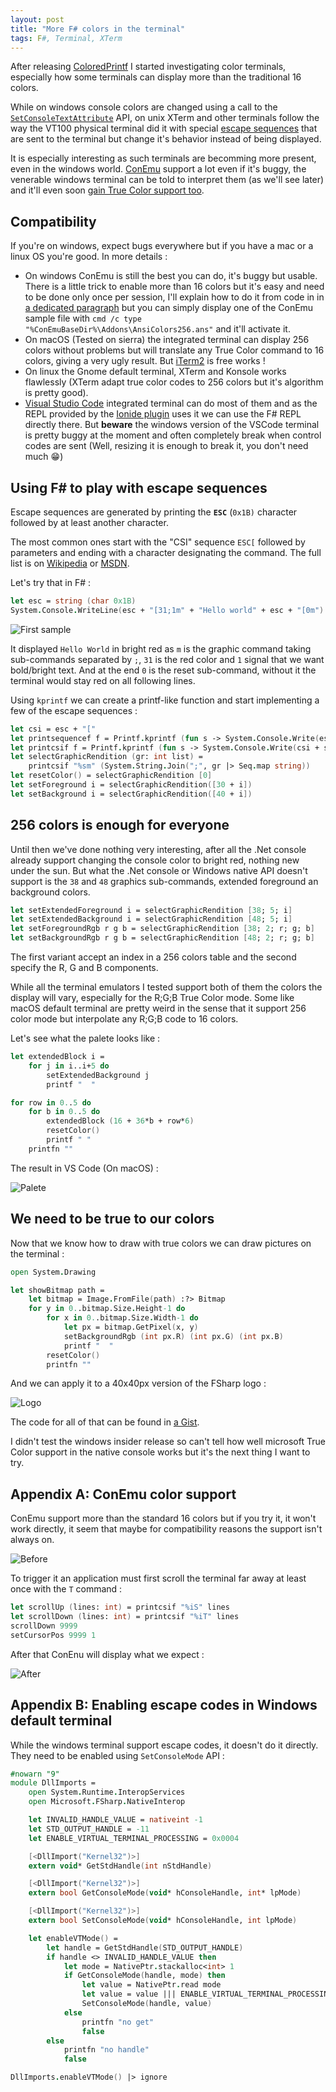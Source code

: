 ```yaml
---
layout: post
title: "More F# colors in the terminal"
tags: F#, Terminal, XTerm
---
```


After releasing [ColoredPrintf][coloredprintf] I started investigating color terminals, especially how some
terminals can display more than the traditional 16 colors.

While on windows console colors are changed using a call to the
[`SetConsoleTextAttribute`][msdn_consoletextattr] API, on unix XTerm and other terminals follow the way the VT100
physical terminal did it with special [escape sequences][wikipedia] that are sent to the terminal but change it's
behavior instead of being displayed.

It is especially interesting as such terminals are becomming more present, even in the windows world.
[ConEmu][conemu] support a lot even if it's buggy, the venerable windows terminal can be told to interpret them
(as we'll see later) and it'll even soon [gain True Color support too][windows10truecolor].

Compatibility
-------------

If you're on windows, expect bugs everywhere but if you have a mac or a linux OS you're good. In more details :

* On windows ConEmu is still the best you can do, it's buggy but usable. There is a little trick to
  enable more than 16 colors but it's easy and need to be done only once per session, I'll explain how to do it
  from code in in [a dedicated paragraph](#conemu) but you can simply display one of the ConEmu sample file with
  `cmd /c type "%ConEmuBaseDir%\Addons\AnsiColors256.ans"` and it'll activate it.
* On macOS (Tested on sierra) the integrated terminal can display 256 colors without problems but will translate
  any True Color command to 16 colors, giving a very ugly result. But [iTerm2][iterm2] is free works !
* On linux the Gnome default terminal, XTerm and Konsole works flawlessly (XTerm adapt true color codes to 256
  colors but it's algorithm is pretty good).
* [Visual Studio Code][vscode] integrated terminal can do most of them and as the REPL provided by the
  [Ionide plugin][ionide] uses it we can use the F# REPL directly there. But **beware** the windows version of the
  VSCode terminal is pretty buggy at the moment and often completely break when control codes are sent (Well,
  resizing it is enough to break it, you don't need much 😁)

Using F# to play with escape sequences
--------------------------------------

Escape sequences are generated by printing the **`ESC`** (`0x1B)` character followed by at least another character.

The most common ones start with the "CSI" sequence `ESC[` followed by parameters and ending with a character
designating the command. The full list is on [Wikipedia][wikipedia] or [MSDN][msdn_vt100].

Let's try that in F# :

```fsharp
let esc = string (char 0x1B)
System.Console.WriteLine(esc + "[31;1m" + "Hello world" + esc + "[0m")
```

![First sample](/assets/color-terminal-first-sample.png)

It displayed `Hello World` in bright red as `m` is the graphic command taking sub-commands separated by `;`,
`31` is the red color and `1` signal that we want bold/bright text. And at the end `0` is the reset sub-command,
without it the terminal would stay red on all following lines.

Using `kprintf` we can create a printf-like function and start implementing a few of the escape sequences :

```fsharp
let csi = esc + "["
let printsequencef f = Printf.kprintf (fun s -> System.Console.Write(esc + s)) f
let printcsif f = Printf.kprintf (fun s -> System.Console.Write(csi + s)) f
let selectGraphicRendition (gr: int list) =
    printcsif "%sm" (System.String.Join(";", gr |> Seq.map string))
let resetColor() = selectGraphicRendition [0]
let setForeground i = selectGraphicRendition([30 + i])
let setBackground i = selectGraphicRendition([40 + i])
```

256 colors is enough for everyone
---------------------------------

Until then we've done nothing very interesting, after all the .Net console already support changing the console
color to bright red, nothing new under the sun. But what the .Net console or Windows native API doesn't support
is the `38` and `48` graphics sub-commands, extended foreground an background colors.

```fsharp
let setExtendedForeground i = selectGraphicRendition [38; 5; i]
let setExtendedBackground i = selectGraphicRendition [48; 5; i]
let setForegroundRgb r g b = selectGraphicRendition [38; 2; r; g; b]
let setBackgroundRgb r g b = selectGraphicRendition [48; 2; r; g; b]
```

The first variant accept an index in a 256 colors table and the second specify the R, G and B components.

While all the terminal emulators I tested support both of them the colors the display will vary, especially for
the R;G;B True Color mode. Some like macOS default terminal are pretty weird in the sense that it support 256 color
mode but interpolate any R;G;B code to 16 colors.

Let's see what the palete looks like :

```fsharp
let extendedBlock i =
    for j in i..i+5 do
        setExtendedBackground j
        printf "  "

for row in 0..5 do
    for b in 0..5 do
        extendedBlock (16 + 36*b + row*6)
        resetColor()
        printf " "
    printfn ""
```

The result in VS Code (On macOS) :

![Palete](/assets/color-terminal-256-pal.png)

We need to be true to our colors
--------------------------------

Now that we know how to draw with true colors we can draw pictures on the terminal :

```fsharp
open System.Drawing

let showBitmap path =
    let bitmap = Image.FromFile(path) :?> Bitmap
    for y in 0..bitmap.Size.Height-1 do
        for x in 0..bitmap.Size.Width-1 do
            let px = bitmap.GetPixel(x, y)
            setBackgroundRgb (int px.R) (int px.G) (int px.B)
            printf "  "
        resetColor()
        printfn ""
```

And we can apply it to a 40x40px version of the FSharp logo :

![Logo](/assets/color-terminal-logo.png)

The code for all of that can be found in [a Gist][gist].

I didn't test the windows insider release so can't tell how well microsoft True Color support in the native console
works but it's the next thing I want to try.

Appendix A: ConEmu color support<a name="conemu"></a>
---------------------------------------------------

ConEmu support more than the standard 16 colors but if you try it, it won't work directly, it seem that maybe for
compatibility reasons the support isn't always on.

![Before](/assets/color-terminal-conemu-16.png)

To trigger it an application must first scroll the terminal far away at least once with the `T` command :

```fsharp
let scrollUp (lines: int) = printcsif "%iS" lines
let scrollDown (lines: int) = printcsif "%iT" lines
scrollDown 9999
setCursorPos 9999 1
```

After that ConEnu will display what we expect :

![After](/assets/color-terminal-conemu-256.png)

Appendix B: Enabling escape codes in Windows default terminal
-------------------------------------------------------------

While the windows terminal support escape codes, it doesn't do it directly. They need
to be enabled using `SetConsoleMode` API :

```fsharp
#nowarn "9"
module DllImports =
    open System.Runtime.InteropServices
    open Microsoft.FSharp.NativeInterop

    let INVALID_HANDLE_VALUE = nativeint -1
    let STD_OUTPUT_HANDLE = -11
    let ENABLE_VIRTUAL_TERMINAL_PROCESSING = 0x0004

    [<DllImport("Kernel32")>]
    extern void* GetStdHandle(int nStdHandle)

    [<DllImport("Kernel32")>]
    extern bool GetConsoleMode(void* hConsoleHandle, int* lpMode)

    [<DllImport("Kernel32")>]
    extern bool SetConsoleMode(void* hConsoleHandle, int lpMode)

    let enableVTMode() =
        let handle = GetStdHandle(STD_OUTPUT_HANDLE)
        if handle <> INVALID_HANDLE_VALUE then
            let mode = NativePtr.stackalloc<int> 1
            if GetConsoleMode(handle, mode) then
                let value = NativePtr.read mode
                let value = value ||| ENABLE_VIRTUAL_TERMINAL_PROCESSING
                SetConsoleMode(handle, value)
            else
                printfn "no get"
                false
        else
            printfn "no handle"
            false

DllImports.enableVTMode() |> ignore
```


[ionide]: http://ionide.io/
[vscode]: https://code.visualstudio.com/
[conemu]: https://conemu.github.io/
[coloredprintf]: https://github.com/vbfox/ColoredPrintf
[wikipedia]: https://en.wikipedia.org/wiki/ANSI_escape_code
[msdn_vt100]: https://msdn.microsoft.com/en-us/library/windows/desktop/mt638032(v=vs.85).aspx
[msdn_consoletextattr]: https://msdn.microsoft.com/en-us/library/windows/desktop/ms686047(v=vs.85).aspx
[windows10truecolor]: https://blogs.msdn.microsoft.com/commandline/2016/09/22/24-bit-color-in-the-windows-console/
[iterm2]: https://www.iterm2.com/
[gist]: https://gist.github.com/vbfox/f8857242d6b0ce0e4de1e02e2d3f15a0